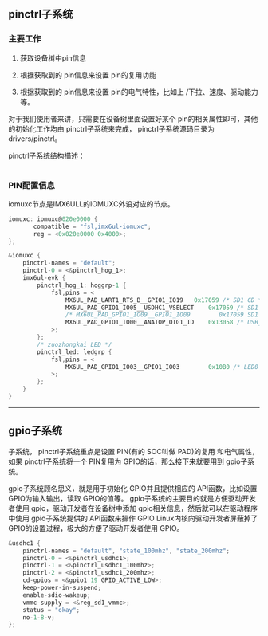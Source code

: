 ## pinctrl子系统

### 主要工作

1. 获取设备树中pin信息

2. 根据获取到的 pin信息来设置 pin的复用功能

3. 根据获取到的 pin信息来设置 pin的电气特性，比如上 /下拉、速度、驱动能力等。

对于我们使用者来讲，只需要在设备树里面设置好某个 pin的相关属性即可，其他的初始化工作均由 pinctrl子系统来完成， pinctrl子系统源码目录为 drivers/pinctrl。

pinctrl子系统结构描述：

<img src="file:///D:/MyBlog/docs/images/2024-04-24-17-44-28-image.png" title="" alt="" data-align="center">

### PIN配置信息

iomuxc节点是IMX6ULL的IOMUXC外设对应的节点。

```c
iomuxc: iomuxc@020e0000 {
       compatible = "fsl,imx6ul-iomuxc";
       reg = <0x020e0000 0x4000>;
};         
```

```c
&iomuxc {
    pinctrl-names = "default";
    pinctrl-0 = <&pinctrl_hog_1>;
    imx6ul-evk {
        pinctrl_hog_1: hoggrp-1 {
            fsl,pins = <
                MX6UL_PAD_UART1_RTS_B__GPIO1_IO19   0x17059 /* SD1 CD */
                MX6UL_PAD_GPIO1_IO05__USDHC1_VSELECT    0x17059 /* SD1 VSELECT */
                /* MX6UL_PAD_GPIO1_IO09__GPIO1_IO09        0x17059 SD1 RESET */
                MX6UL_PAD_GPIO1_IO00__ANATOP_OTG1_ID    0x13058 /* USB_OTG1_ID */
            >;
        };
        /* zuozhongkai LED */
        pinctrl_led: ledgrp {
            fsl,pins = <
                MX6UL_PAD_GPIO1_IO03__GPIO1_IO03        0x10B0 /* LED0 */
            >;
        };
    }
}
```

---

## gpio子系统

子系统， pinctrl子系统重点是设置 PIN(有的 SOC叫做 PAD)的复用
和电气属性，如果 pinctrl子系统将一个 PIN复用为 GPIO的话，那么接下来就要用到 gpio子系统。

gpio子系统顾名思义，就是用于初始化 GPIO并且提供相应的 API函数，比如设置GPIO为输入输出，读取 GPIO的值等。 gpio子系统的主要目的就是方便驱动开发者使用 gpio，驱动开发者在设备树中添加 gpio相关信息，然后就可以在驱动程序中使用 gpio子系统提供的 API函数来操作 GPIO Linux内核向驱动开发者屏蔽掉了 GPIO的设置过程，极大的方便了驱动开发者使用 GPIO。

```c
&usdhc1 {
    pinctrl-names = "default", "state_100mhz", "state_200mhz";
    pinctrl-0 = <&pinctrl_usdhc1>;
    pinctrl-1 = <&pinctrl_usdhc1_100mhz>;
    pinctrl-2 = <&pinctrl_usdhc1_200mhz>;
    cd-gpios = <&gpio1 19 GPIO_ACTIVE_LOW>;
    keep-power-in-suspend;
    enable-sdio-wakeup;
    vmmc-supply = <&reg_sd1_vmmc>;
    status = "okay";
    no-1-8-v;
};
```
